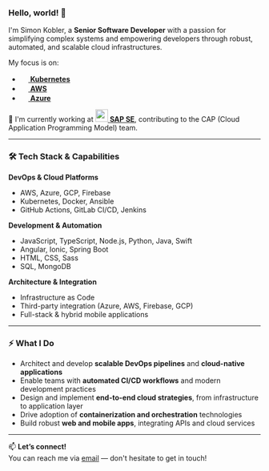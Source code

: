 ### Hello, world! 👋

I'm Simon Kobler, a **Senior Software Developer** with a passion for simplifying complex systems and empowering developers through robust, automated, and scalable cloud infrastructures.

My focus is on:
- [<img src="https://upload.wikimedia.org/wikipedia/commons/thumb/3/39/Kubernetes_logo_without_workmark.svg/1234px-Kubernetes_logo_without_workmark.svg.png" width="16" height="16"> **Kubernetes**](https://kubernetes.io/)
- [<img src="https://upload.wikimedia.org/wikipedia/commons/thumb/9/93/Amazon_Web_Services_Logo.svg/150px-Amazon_Web_Services_Logo.svg.png" width="16" height="16"> **AWS**](https://aws.amazon.com)
- [<img src="https://upload.wikimedia.org/wikipedia/commons/thumb/f/fa/Microsoft_Azure.svg/150px-Microsoft_Azure.svg.png" width="16" height="16"> **Azure**](https://azure.com)

🌱 I'm currently working at [<img src="https://www.sap.com/dam/application/shared/logos/sap_logo_rgb_onwhite_0300_0300.png" width="25" height="25"> **SAP SE**](https://sap.com), contributing to the CAP (Cloud Application Programming Model) team.

---

### 🛠️ Tech Stack & Capabilities

**DevOps & Cloud Platforms**
- AWS, Azure, GCP, Firebase
- Kubernetes, Docker, Ansible
- GitHub Actions, GitLab CI/CD, Jenkins

**Development & Automation**
- JavaScript, TypeScript, Node.js, Python, Java, Swift
- Angular, Ionic, Spring Boot
- HTML, CSS, Sass
- SQL, MongoDB

**Architecture & Integration**
- Infrastructure as Code
- Third-party integration (Azure, AWS, Firebase, GCP)
- Full-stack & hybrid mobile applications

---

### ⚡ What I Do

- Architect and develop **scalable DevOps pipelines** and **cloud-native applications**
- Enable teams with **automated CI/CD workflows** and modern development practices
- Design and implement **end-to-end cloud strategies**, from infrastructure to application layer
- Drive adoption of **containerization and orchestration** technologies
- Build robust **web and mobile apps**, integrating APIs and cloud services

---

📫 **Let’s connect!**  
You can reach me via [email](mailto:contact+github@kobler.me) — don't hesitate to get in touch!
